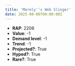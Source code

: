 ```yaml
---
title: 'Merely''s Web Slinger'
date: 2025-08-06T00:00:00Z
---
```

- **RAP**: 2206
- **Value**: -1
- **Demand level**: -1
- **Trend**: -1
- **Projected?**: True
- **Hyped?**: True
- **Rare?**: True
